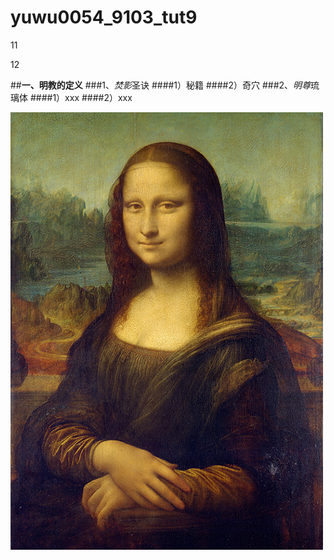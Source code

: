 # yuwu0054_9103_tut9

11

12

##**一、明教的定义**
###1、*焚影*圣诀
####1）秘籍
####2）奇穴
###2、*明尊*琉璃体
####1）xxx
####2）xxx


![An image of the Mona Lisa](ReadMeImages/Mona_Lisa_by_Leonardo_da_Vinci_500_x_700.jpg)